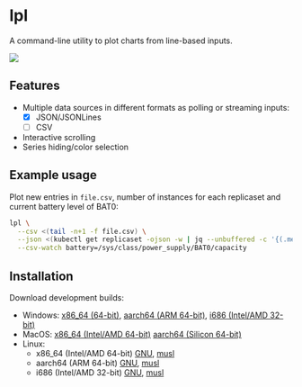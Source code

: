 # lpl

A command-line utility to plot charts from line-based inputs.

[![](https://sof3.github.io/lpl/sinusoidal.gif)](examples/sinusoidal.tape)

## Features

- Multiple data sources in different formats as polling or streaming inputs:
  - [x] JSON/JSONLines
  - [ ] CSV
- Interactive scrolling
- Series hiding/color selection

## Example usage

Plot new entries in `file.csv`,
number of instances for each replicaset
and current battery level of BAT0:

```sh
lpl \
  --csv <(tail -n+1 -f file.csv) \
  --json <(kubectl get replicaset -ojson -w | jq --unbuffered -c '{(.metadata.name): .status.replicas}') \
  --csv-watch battery=/sys/class/power_supply/BAT0/capacity
```

## Installation

Download development builds:

- Windows:
  [x86\_64 (64-bit)](https://sof3.github.io/lpl/bin-x86_64-pc-windows-msvc/lpl.exe),
  [aarch64 (ARM 64-bit)](https://sof3.github.io/lpl/bin-aarch64-pc-windows-msvc/lpl.exe),
  [i686 (Intel/AMD 32-bit)](https://sof3.github.io/lpl/bin-i686-pc-windows-msvc/lpl.exe)
- MacOS:
  [x86\_64 (Intel/AMD 64-bit)](https://sof3.github.io/lpl/bin-x86_64-apple-darwin/lpl)
  [aarch64 (Silicon 64-bit)](https://sof3.github.io/lpl/bin-aarch64-apple-darwin/lpl)
- Linux:
  - x86\_64 (Intel/AMD 64-bit) [GNU](https://sof3.github.io/lpl/bin-x86_64-unknown-linux-gnu/lpl),
    [musl](https://sof3.github.io/lpl/bin-x86_64-unknown-linux-musl/lpl)
  - aarch64 (ARM 64-bit) [GNU](https://sof3.github.io/lpl/bin-aarch64-unknown-linux-gnu/lpl),
    [musl](https://sof3.github.io/lpl/bin-aarch64-unknown-linux-musl/lpl)
  - i686 (Intel/AMD 32-bit) [GNU](https://sof3.github.io/lpl/bin-aarch64-unknown-linux-gnu/lpl),
    [musl](https://sof3.github.io/lpl/bin-aarch64-unknown-linux-musl/lpl)
